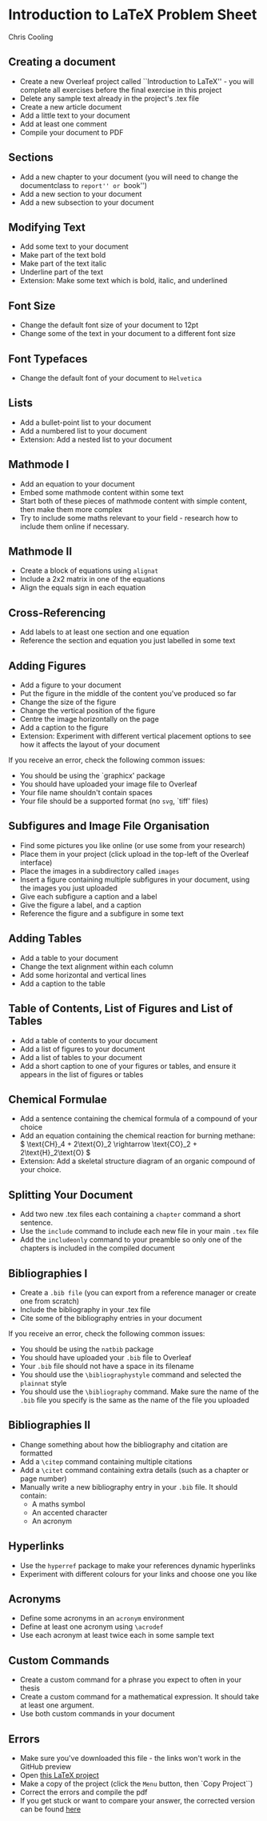 # Introduction to LaTeX Problem Sheet
Chris Cooling

## Creating a document
* Create a new Overleaf project called ``Introduction to LaTeX'' - you will complete all exercises before the final exercise in this project
* Delete any sample text already in the project's .tex file
* Create a new article document
* Add a little text to your document
* Add at least one comment
* Compile your document to PDF

## Sections

* Add a new chapter to your document (you will need to change the documentclass to ``report'' or ``book'')
* Add a new section to your document
* Add a new subsection to your document


## Modifying Text

* Add some text to your document
* Make part of the text bold
* Make part of the text italic
* Underline part of the text
* Extension: Make some text which is bold, italic, and underlined

## Font Size

* Change the default font size of your document to 12pt
* Change some of the text in your document to a different font size

## Font Typefaces

* Change the default font of your document to ```Helvetica```

## Lists

* Add a bullet-point list to your document
* Add a numbered list to your document
* Extension: Add a nested list to your document


## Mathmode I

* Add an equation to your document
* Embed some mathmode content within some text
* Start both of these pieces of mathmode content with simple content, then make them more complex
* Try to include some maths relevant to your field - research how to include them online if necessary.

## Mathmode II

* Create a block of equations using `alignat`
* Include a 2x2 matrix in one of the equations
* Align the equals sign in each equation

## Cross-Referencing

* Add labels to at least one section and one equation
* Reference the section and equation you just labelled in some text

## Adding Figures

* Add a figure to your document
* Put the figure in the middle of the content you've produced so far
* Change the size of the figure
* Change the vertical position of the figure
* Centre the image horizontally on the page
* Add a caption to the figure
* Extension: Experiment with different vertical placement options to see how it affects the layout of your document


If you receive an error, check the following common issues:


* You should be using the `graphicx' package
* You should have uploaded your image file to Overleaf
* Your file name shouldn't contain spaces
* Your file should be a supported format (no `svg`, `tiff' files)

## Subfigures and Image File Organisation
* Find some pictures you like online (or use some from your research)
* Place them in your project (click upload in the top-left of the Overleaf interface)
* Place the images in a subdirectory called `images`
* Insert a figure containing multiple subfigures in your document, using the images you just uploaded
* Give each subfigure a caption and a label
* Give the figure a label, and a caption
* Reference the figure and a subfigure in some text


## Adding Tables

* Add a table to your document
* Change the text alignment within each column
* Add some horizontal and vertical lines
* Add a caption to the table


## Table of Contents, List of Figures and List of Tables
* Add a table of contents to your document
* Add a list of figures to your document
* Add a list of tables to your document
* Add a short caption to one of your figures or tables, and ensure it appears in the list of figures or tables

## Chemical Formulae

* Add a sentence containing the chemical formula of a compound of your choice
* Add an equation containing the chemical reaction for burning methane: 
  $ \text{CH}_4 + 2\text{O}_2 \rightarrow \text{CO}_2 + 2\text{H}_2\text{O} $
* Extension: Add a skeletal structure diagram of an organic compound of your choice.

## Splitting Your Document

* Add two new .tex files each containing a `chapter` command a short sentence. 
* Use the `include` command to include each new file in your main `.tex` file
* Add the `includeonly` command to your preamble so only one of the chapters is included in the compiled document

## Bibliographies I

* Create a `.bib file` (you can export from a reference manager or create one from scratch)
* Include the bibliography in your .tex file
* Cite some of the bibliography entries in your document


If you receive an error, check the following common issues:


* You should be using the `natbib` package
* You should have uploaded your `.bib` file to Overleaf
* Your `.bib` file should not have a space in its filename
* You should use the `\bibliographystyle` command and selected the `plainnat` style
* You should use the `\bibliography` command. Make sure the name of the `.bib` file you specify is the same as the name of the file you uploaded

## Bibliographies II

* Change something about how the bibliography and citation are formatted
* Add a `\citep` command containing multiple citations
* Add a `\citet` command containing extra details (such as a chapter or page number)
* Manually write a new bibliography entry in your `.bib` file. It should contain:
    * A maths symbol
    * An accented character
    * An acronym

## Hyperlinks

* Use the `hyperref` package to make your references dynamic hyperlinks
* Experiment with different colours for your links and choose one you like

## Acronyms

* Define some acronyms in an `acronym` environment
* Define at least one acronym using `\acrodef`
* Use each acronym at least twice each in some sample text

## Custom Commands

* Create a custom command for a phrase you expect to often in your thesis
* Create a custom command for a mathematical expression. It should take at least one argument.
* Use both custom commands in your document

## Errors

* Make sure you've downloaded this file - the links won't work in the GitHub preview
* Open [this LaTeX project](https://www.overleaf.com/read/gnzphcnqgfvf)
* Make a copy of the project (click the `Menu` button, then `Copy Project``)
* Correct the errors and compile the pdf
* If you get stuck or want to compare your answer, the corrected version can be found [here](https://www.overleaf.com/read/zsmyvxvdcvfr)
